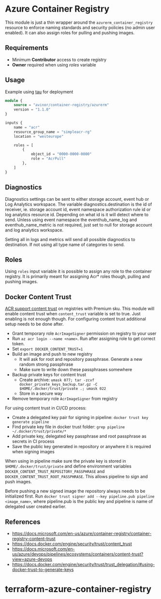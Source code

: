 # Azure Container Registry

This module is just a thin wrapper around the `azurerm_container_registry` resource to enforce naming standards and security policies (no admin user enabled). It can also assign roles for pulling and pushing images.

## Requirements

- Minimum **Contributor** access to create registry
- **Owner** required when using *roles* variable

## Usage

Example using [tau](https://github.com/avinor/tau) for deployment

```terraform
module {
    source = "avinor/container-registry/azurerm"
    version = "1.1.0"
}

inputs {
    name = "acr"
    resource_group_name = "simpleacr-rg"
    location = "westeurope"

    roles = [
        {
            object_id = "0000-0000-0000"
            role = "AcrPull"
        },
    ]
}
```

## Diagnostics
Diagnostics settings can be sent to either storage account, event hub or Log Analytics workspace. The variable diagnostics.destination is the id of receiver, ie. storage account id, event namespace authorization rule id or log analytics resource id. Depending on what id is it will detect where to send. Unless using event namespace the eventhub_name_log and eventhub_name_metric is not required, just set to null for storage account and log analytics workspace.

Setting all in logs and metrics will send all possible diagnostics to destination. If not using all type name of categories to send.

## Roles

Using `roles` input variable it is possible to assign any role to the container registry. It is primarily meant for assigning Acr* roles though, pulling and pushing images.

## Docker Content Trust

[ACR support content trust](https://docs.microsoft.com/en-us/azure/container-registry/container-registry-content-trust) on registries with Premium sku. This module will enable content trust when `content_trust` variable is set to true. Just enabling is not enough though. For configuring content trust additional setup needs to be done after.

- Grant temporary role `AcrImageSigner` permission on registry to your user
- Run `az acr login --name <name>`. Run after assigning role to get correct token.
- Set `export DOCKER_CONTENT_TRUST=1`
- Build an image and push to new registry
  - It will ask for root and repository passphrase. Generate a new random strong passphrase
  - Make sure to write down these passphrases somewhere
- Backup private keys for content trust
  - Create archive: `umask 077; tar -zcvf docker_private_keys_backup.tar.gz -C $HOME/.docker/trust/private .; umask 022`
  - Store in a secure way
- Remove temporary role `AcrImageSigner` from registry

For using content trust in CI/CD process:

- Create a delegated key pair for signing in pipeline: `docker trust key generate pipeline`
- Find private key file in docker trust folder: `grep pipeline ~/.docker/trust/private/*`
- Add private key, delegated key passphrase and root passphrase as secrets in CI process
- Save the public key generated in repository or anywhere it is required when signing images

When using in pipeline make sure the private key is stored in `$HOME/.docker/trust/private` and define environment variables `DOCKER_CONTENT_TRUST_REPOSITORY_PASSPHRASE` and `DOCKER_CONTENT_TRUST_ROOT_PASSPHRASE`. This allows pipeline to sign and push images.

Before pushing a new signed image the repository always needs to be initialized first. Run `docker trust signer add --key pipeline.pub pipeline <image_name>`, where pipeline.pub is the public key and pipeline is name of delegated user created earlier.

## References

- <https://docs.microsoft.com/en-us/azure/container-registry/container-registry-content-trust>
- <https://docs.docker.com/engine/security/trust/content_trust>
- <https://docs.microsoft.com/en-us/azure/devops/pipelines/ecosystems/containers/content-trust?view=azure-devops>
- <https://docs.docker.com/engine/security/trust/trust_delegation/#using-docker-trust-to-generate-keys>
# terraform-azure-container-registry
